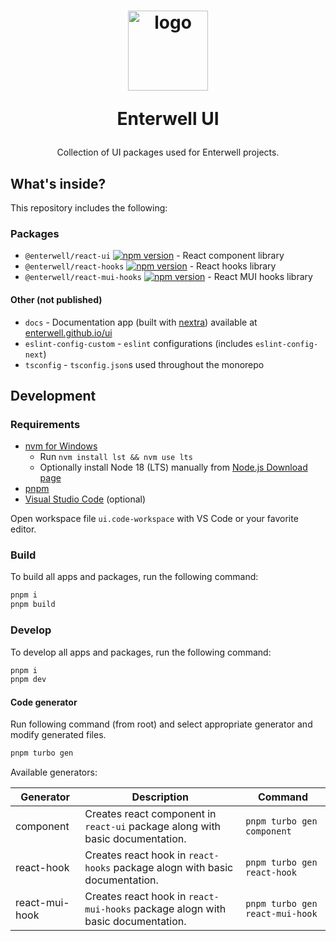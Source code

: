<h1 align="center">
  <a style="display: inline-block;" href="https://enterwell.net" target="_blank">
    <picture>
      <source media="(prefers-color-scheme: dark)" srcset="https://enterwell.net/wp-content/uploads/2023/05/ew-logomark-monochrome-negative-256.x71089.svg">
      <img width="128" height="128" alt="logo" src="https://enterwell.net/wp-content/uploads/2023/05/ew-logomark-monochrome-positive-256.x71089.svg">
    </picture>
  </a>
  <p>Enterwell UI</p>
</h1>

<p align="center">
    Collection of UI packages used for Enterwell projects.
</p>

## What's inside?

This repository includes the following:

### Packages

- `@enterwell/react-ui` [![npm version](https://badge.fury.io/js/@enterwell%2Freact-ui.svg)](https://badge.fury.io/js/@enterwell%2Freact-ui) - React component library
- `@enterwell/react-hooks` [![npm version](https://badge.fury.io/js/@enterwell%2Freact-ui.svg)](https://badge.fury.io/js/@enterwell%2Freact-hooks) - React hooks library
- `@enterwell/react-mui-hooks` [![npm version](https://badge.fury.io/js/@enterwell%2Freact-mui-ui.svg)](https://badge.fury.io/js/@enterwell%2Freact-mui-hooks) - React MUI hooks library

#### Other (not published)

- `docs` - Documentation app (built with [nextra](https://nextra.site/)) available at [enterwell.github.io/ui](https://enterwell.github.io/ui/)
- `eslint-config-custom` - `eslint` configurations (includes `eslint-config-next`)
- `tsconfig` - `tsconfig.json`s used throughout the monorepo

## Development

### Requirements

- [nvm for Windows](https://github.com/coreybutler/nvm-windows)
  - Run `nvm install lst && nvm use lts`
  - Optionally install Node 18 (LTS) manually from [Node.js Download page](https://nodejs.org/en/download)
- [pnpm](https://pnpm.io/installation)
- [Visual Studio Code](https://code.visualstudio.com/) (optional)

Open workspace file `ui.code-workspace` with VS Code or your favorite editor.

### Build

To build all apps and packages, run the following command:

```bash
pnpm i
pnpm build
```

### Develop

To develop all apps and packages, run the following command:

```bash
pnpm i
pnpm dev
```

#### Code generator

Run following command (from root) and select appropriate generator and modify generated files.

```bash
pnpm turbo gen
```

Available generators:

| Generator | Description | Command |
|-----------|-------------|---------|
| component | Creates react component in `react-ui` package along with basic documentation. | `pnpm turbo gen component` |
| react-hook | Creates react hook in `react-hooks` package alogn with basic documentation. | `pnpm turbo gen react-hook` |
| react-mui-hook | Creates react hook in `react-mui-hooks` package alogn with basic documentation. | `pnpm turbo gen react-mui-hook` |
